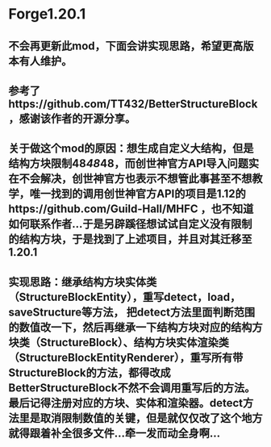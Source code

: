 # Forge1.20.1
## 不会再更新此mod，下面会讲实现思路，希望更高版本有人维护。
## 参考了https://github.com/TT432/BetterStructureBlock ，感谢该作者的开源分享。
## 关于做这个mod的原因：想生成自定义大结构，但是结构方块限制48*48*48，而创世神官方API导入问题实在不会解决，创世神官方也表示不想管此事甚至不想教学，唯一找到的调用创世神官方API的项目是1.12的https://github.com/Guild-Hall/MHFC ，也不知道如何联系作者...于是另辟蹊径想试试自定义没有限制的结构方块，于是找到了上述项目，并且对其迁移至1.20.1
## 实现思路：继承结构方块实体类（StructureBlockEntity），重写detect，load，saveStructure等方法， 把detect方法里面判断范围的数值改一下，然后再继承一下结构方块对应的结构方块类（StructureBlock）、结构方块实体渲染类（StructureBlockEntityRenderer），重写所有带StructureBlock的方法，都得改成BetterStructureBlock不然不会调用重写后的方法。最后记得注册对应的方块、实体和渲染器。detect方法里是取消限制数值的关键，但是就仅仅改了这个地方就得跟着补全很多文件...牵一发而动全身啊...
